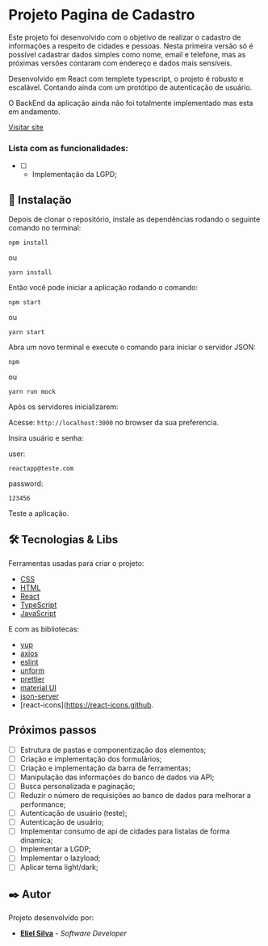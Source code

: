 # Projeto Pagina de Cadastro

Este projeto foi desenvolvido com o objetivo de realizar o cadastro de informações a respeito de cidades e pessoas. Nesta primeira versão só é possível cadastrar dados simples como nome, email e telefone, mas as próximas versões contaram com endereço e dados mais sensíveis.

Desenvolvido em React com templete typescript, o projeto é robusto e escalável. Contando ainda com um protótipo de autenticação de usuário.

O BackEnd da aplicação ainda não foi totalmente implementado mas esta em andamento.

[Visitar site]()

### Lista com as funcionalidades:

- [ ] - Implementação da LGPD;

## 🔧 Instalação

Depois de clonar o repositório, instale as dependências rodando o seguinte comando no terminal:

```
npm install
```

ou

```
yarn install
```

Então você pode iniciar a aplicação rodando o comando:

```
npm start
```

ou

```
yarn start
```

Abra um novo terminal e execute o comando para iniciar o servidor JSON:

```
npm
```

ou

```
yarn run mock
```

Após os servidores inicializarem:

Acesse: `http://localhost:3000` no browser da sua preferencia.

Insira usuário e senha:

user:

```
reactapp@teste.com
```

password:

```
123456
```

Teste a aplicação.

## 🛠️ Tecnologias & Libs

Ferramentas usadas para criar o projeto:

- [CSS](https://developer.mozilla.org/pt-BR/docs/Web/CSS)
- [HTML](https://developer.mozilla.org/pt-BR/docs/Web/HTML)
- [React](https://reactjs.org/)
- [TypeScript](https://www.typescriptlang.org/)
- [JavaScript](https://developer.mozilla.org/pt-BR/docs/Web/JavaScript)

E com as bibliotecas:

- [yup](https://www.npmjs.com/package/yup)
- [axios](https://axios-http.com/ptbr/docs/intro)
- [eslint](https://eslint.org/)
- [unform](https://github.com/unform/unform)
- [prettier](https://prettier.io/)
- [material UI](https://mui.com/material-ui/)
- [json-server](https://www.npmjs.com/package/json-server)
- [react-icons](https://react-icons.github.

## Próximos passos

- [ ] Estrutura de pastas e componentização dos elementos;
- [ ] Criação e implementação dos formulários;
- [ ] Criação e implementação da barra de ferramentas;
- [ ] Manipulação das informações do banco de dados via API;
- [ ] Busca personalizada e paginação;
- [ ] Reduzir o número de requisições ao banco de dados para melhorar a performance;
- [ ] Autenticação de usuário (teste);
- [ ] Autenticação de usuário;
- [ ] Implementar consumo de api de cidades para listalas de forma dinamica;
- [ ] Implementar a LGDP;
- [ ] Implementar o lazyload;
- [ ] Aplicar tema light/dark;

## ✒️ Autor

Projeto desenvolvido por:

- **[Eliel Silva](https://github.com/Eliel-Silva-dev)** - _Software Developer_
